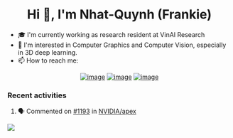 <h1 align="center">Hi 👋, I'm Nhat-Quynh (Frankie) </h1>

- :mortar_board: I'm currently working as research resident at VinAI Research
- 🔭 I'm interested in Computer Graphics and Computer Vision, especially in 3D deep learning. 
- 📫 How to reach me: 
<div align="center">

[![image](https://img.shields.io/badge/LinkedIn-0077B5?style=for-the-badge&logo=linkedin&logoColor=white)](https://www.linkedin.com/in/lephamnhatquynh/)
[![image](https://img.shields.io/badge/Instagram-E4405F?style=for-the-badge&logo=instagram&logoColor=white)](https://www.instagram.com/frankiecomrade/)
[![image](https://img.shields.io/badge/Gmail-D14836?style=for-the-badge&logo=gmail&logoColor=white)](mailto:lephamnhatquynh@gmail.com)
  
</div>

### Recent activities
<!--START_SECTION:activity-->
1. 🗣 Commented on [#1193](https://github.com/NVIDIA/apex/issues/1193#issuecomment-1764299474) in [NVIDIA/apex](https://github.com/NVIDIA/apex)
<!--END_SECTION:activity-->


![](https://komarev.com/ghpvc/?username=frankielp&color=blueviolet&style=flat-square)

